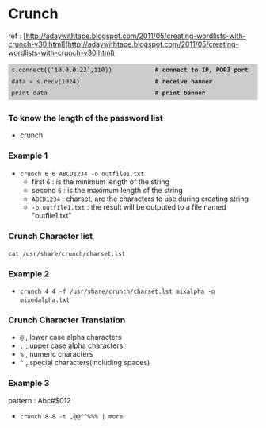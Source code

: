 # Crunch

ref : [http://adaywithtape.blogspot.com/2011/05/creating-wordlists-with-crunch-v30.html](http://adaywithtape.blogspot.com/2011/05/creating-wordlists-with-crunch-v30.html)

![](../.gitbook/assets/image%20%2822%29.png)

### To know the length of the password list

* crunch 

### Example 1

* `crunch 6 6 ABCD1234 -o outfile1.txt`
  * first `6` : is the minimum length of the string
  * second `6` : is the maximum length of the string
  * `ABCD1234` : charset, are the characters to use during creating string
  * `-o outfile1.txt` : the result will be outputed to a file named "outfile1.txt"

### Crunch Character list

`cat /usr/share/crunch/charset.lst`

### Example 2

* `crunch 4 4 -f /usr/share/crunch/charset.lst mixalpha -o mixedalpha.txt`

### Crunch Character Translation

* `@` , lower case alpha characters
* `,` , upper case alpha characters
* `%` , numeric characters
* `^` , special characters\(including spaces\)

### Example 3

pattern : Abc\#$012

* `crunch 8 8 -t ,@@^^%%% | more`



